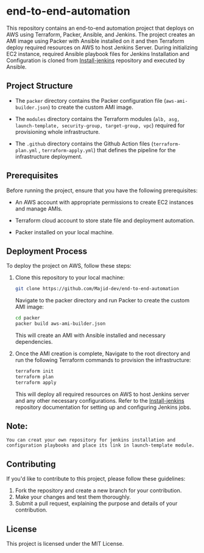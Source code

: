 # end-to-end-automation
This repository contains an end-to-end automation project that deploys on AWS using Terraform, Packer, Ansible, and Jenkins. The project creates an AMI image using Packer with Ansible installed on it and then Terraform deploy required resources on AWS to host Jenkins Server. During initializing EC2 instance, required Ansible playbook files for Jenkins Installation and Configuration is cloned from [Install-jenkins](https://github.com/Majid-dev/install-jenkins) repository and executed by Ansible.

## Project Structure
- The `packer` directory contains the Packer configuration file (`aws-ami-builder.json`) to create the custom AMI image.

- The `modules` directory contains the Terraform modules (`alb, asg, launch-template, security-group, target-group, vpc`) required for provisioning whole infrastructure.

- The `.github` directory contains the Github Action files (`terraform-plan.yml` , `terraform-apply.yml`) that defines the pipeline for the infrastructure deployment.

## Prerequisites

Before running the project, ensure that you have the following prerequisites:

- An AWS account with appropriate permissions to create EC2 instances and manage AMIs.
- Terraform cloud account to store state file and deployment automation.

- Packer installed on your local machine.

## Deployment Process
To deploy the project on AWS, follow these steps:
1. Clone this repository to your local machine:
    ```bash
   git clone https://github.com/Majid-dev/end-to-end-automation
    ```
    Navigate to the packer directory and run Packer to create the custom AMI image:
    ```bash
    cd packer
    packer build aws-ami-builder.json
    ```
    This will create an AMI with Ansible installed and necessary dependencies.
    
2. Once the AMI creation is complete, Navigate to the root directory and run the following Terraform commands to provision the infrastructure:
    ```bash
    terraform init
    terraform plan
    terraform apply
    ```
    This will deploy all required resources on AWS to host Jenkins server and any other necessary configurations. Refer to the [Install-jenkins](https://github.com/Majid-dev/install-jenkins) repository documentation for setting up and configuring Jenkins jobs.
## Note:
 `You can creat your own repository for jenkins installation and configuration playbooks and place its link in launch-template module.`

## Contributing
If you'd like to contribute to this project, please follow these guidelines:
1. Fork the repository and create a new branch for your contribution.
2. Make your changes and test them thoroughly.
3. Submit a pull request, explaining the purpose and details of your contribution.
## License
This project is licensed under the MIT License.



